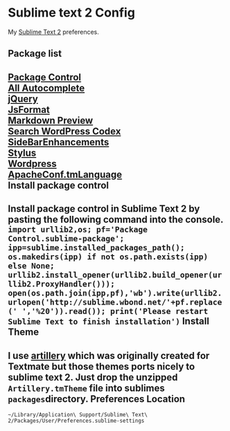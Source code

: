 Sublime text 2 Config
=====================
My [Sublime Text 2](http://www.sublimetext.com/2) preferences.  

Package list
------------
[Package Control](http://wbond.net/sublime_packages/package_control)  
[All Autocomplete](https://github.com/alienhard/SublimeAllAutocomplete)  
[jQuery](https://github.com/SublimeText/jQuery)  
[JsFormat](https://github.com/jdc0589/JsFormat)  
[Markdown Preview](https://github.com/revolunet/sublimetext-markdown-preview)  
[Search WordPress Codex](https://github.com/welovewordpress/SublimeWordPressCodex)  
[SideBarEnhancements](https://github.com/titoBouzout/SideBarEnhancements)  
[Stylus](https://github.com/billymoon/Stylus)  
[Wordpress](https://github.com/purplefish32/sublime-text-2-wordpress)  
[ApacheConf.tmLanguage](https://github.com/colinta/ApacheConf.tmLanguage)  
Install package control
-----------------------
Install package control in Sublime Text 2 by pasting the following command into the console.  
```import urllib2,os; pf='Package Control.sublime-package'; ipp=sublime.installed_packages_path(); os.makedirs(ipp) if not os.path.exists(ipp) else None; urllib2.install_opener(urllib2.build_opener(urllib2.ProxyHandler())); open(os.path.join(ipp,pf),'wb').write(urllib2.urlopen('http://sublime.wbond.net/'+pf.replace(' ','%20')).read()); print('Please restart Sublime Text to finish installation')```
Install Theme
-------------
I use [artillery](http://blog.benjaminwiederkehr.com/all/downloads/textmate-theme) which was originally created for Textmate but those themes ports nicely to sublime text 2. Just drop the unzipped ```Artillery.tmTheme``` file into sublimes ```packages```directory.
Preferences Location
--------------------
`~/Library/Application\ Support/Sublime\ Text\ 2/Packages/User/Preferences.sublime-settings`